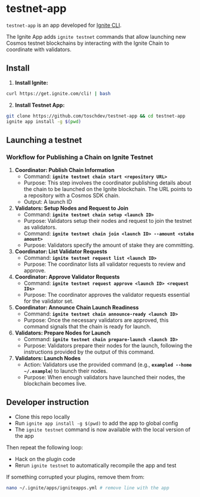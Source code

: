 # testnet-app

`testnet-app` is an app developed for [Ignite CLI](https://github.com/ignite/cli).

The Ignite App adds `ignite testnet` commands that allow launching new Cosmos testnet blockchains by interacting with the Ignite Chain to coordinate with validators.

## Install

1. **Install Ignite:**
```bash
curl https://get.ignite.com/cli! | bash
```


2. **Install Testnet App:**
```bash
git clone https://github.com/toschdev/testnet-app && cd testnet-app
ignite app install -g $(pwd)
```

## Launching a testnet

### **Workflow for Publishing a Chain on Ignite Testnet**

1. **Coordinator: Publish Chain Information**
    - Command: **`ignite testnet chain start <repository URL>`**
    - Purpose: This step involves the coordinator publishing details about the chain to be launched on the Ignite blockchain. The URL points to a repository with a Cosmos SDK chain.
    - Output: A launch ID
1. **Validators: Setup Nodes and Request to Join**
    - Command: **`ignite testnet chain setup <launch ID>`**
    - Purpose: Validators setup their nodes and request to join the testnet as validators.
    - Command: **`ignite testnet chain join <launch ID> --amount <stake amount>`**
    - Purpose: Validators specify the amount of stake they are committing.
1. **Coordinator: List Validator Requests**
    - Command: **`ignite testnet request list <launch ID>`**
    - Purpose: The coordinator lists all validator requests to review and approve.
1. **Coordinator: Approve Validator Requests**
    - Command: **`ignite testnet request approve <launch ID> <request IDs>`**
    - Purpose: The coordinator approves the validator requests essential for the validator set.
1. **Coordinator: Announce Chain Launch Readiness**
    - Command: **`ignite testnet chain announce-ready <launch ID>`**
    - Purpose: Once the necessary validators are approved, this command signals that the chain is ready for launch.
1. **Validators: Prepare Nodes for Launch**
    - Command: **`ignite testnet chain prepare-launch <launch ID>`**
    - Purpose: Validators prepare their nodes for the launch, following the instructions provided by the output of this command.
1. **Validators: Launch Nodes**
    - Action: Validators use the provided command (e.g., **`exampled --home ~/.example`**) to launch their nodes.
    - Purpose: When enough validators have launched their nodes, the blockchain becomes live.

## Developer instruction

- Clone this repo locally
- Run `ignite app install -g $(pwd)` to add the app to global config
- The `ignite testnet` command is now available with the local version of the app

Then repeat the following loop:

- Hack on the plugin code
- Rerun `ignite testnet` to automatically recompile the app and test

If something corrupted your plugins, remove them from:

```bash
nano ~/.ignite/apps/igniteapps.yml # remove line with the app
```